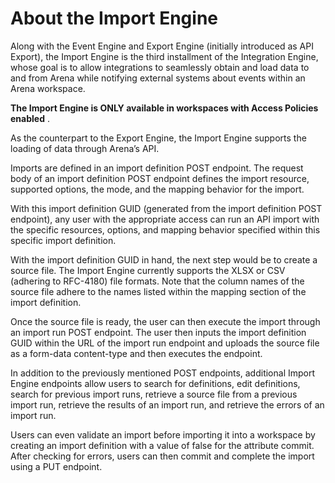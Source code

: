 # About the Import Engine
Along with the Event Engine and Export Engine \(initially introduced as API Export\), the Import Engine is the third installment of the Integration Engine, whose goal is to allow integrations to seamlessly obtain and load data to and from Arena while notifying external systems about events within an Arena workspace.

**The Import Engine is ONLY available in workspaces with Access Policies enabled** .

As the counterpart to the Export Engine, the Import Engine supports the loading of  data through Arena’s API.

Imports are defined in an import definition POST endpoint. The request body of an import definition POST endpoint defines the import resource, supported options, the mode, and the mapping behavior for the import.

With this import definition GUID \(generated from the import definition POST endpoint\), any user with the appropriate access can run an API import with the specific resources, options, and mapping behavior specified within this specific import definition.

With the import definition GUID in hand, the next step would be to create a source file. The Import Engine currently supports the XLSX or CSV \(adhering to RFC-4180\) file formats. Note that the column names of the source file adhere to the names listed within the mapping section of the import definition.

Once the source file is ready, the user can then execute the import through an import run POST endpoint. The user then inputs the import definition GUID within the URL of the import run endpoint and uploads the source file as a form-data content-type  and then executes the endpoint.

In addition to the previously mentioned POST endpoints, additional Import Engine endpoints allow users to search for definitions, edit definitions, search for previous import runs, retrieve a source file from a previous import run, retrieve the results of an import run, and retrieve the errors of an import run.

Users can even validate an import before importing it into a workspace by creating an import definition with a value of false for the attribute commit. After checking for errors, users can then commit and complete the import using a PUT endpoint.

